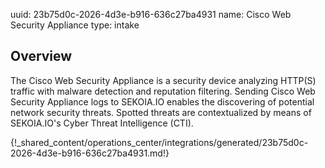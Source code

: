 uuid: 23b75d0c-2026-4d3e-b916-636c27ba4931
name: Cisco Web Security Appliance
type: intake

## Overview

The Cisco Web Security Appliance is a security device analyzing HTTP(S) traffic with malware detection and reputation filtering.
Sending Cisco Web Security Appliance logs to SEKOIA.IO enables the discovering of potential network security threats. Spotted threats are contextualized by means of  SEKOIA.IO's Cyber Threat Intelligence (CTI).
  
{!_shared_content/operations_center/integrations/generated/23b75d0c-2026-4d3e-b916-636c27ba4931.md!}
